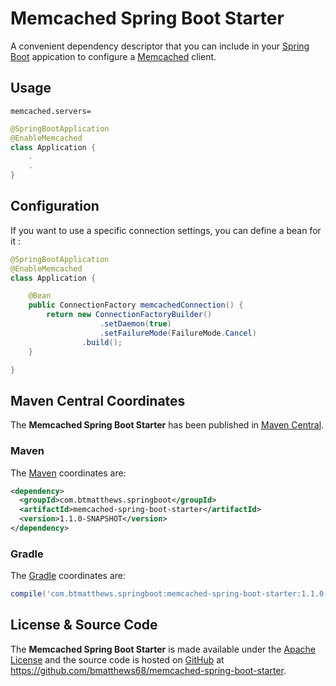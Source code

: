 Memcached Spring Boot Starter
=============================

A convenient dependency descriptor that you can include in your [Spring
Boot](http://projects.spring.io/spring-boot/) appication to configure a
[Memcached](http://memcached.org/) client.
 
Usage
-----

```
memcached.servers=
```

```java
@SpringBootApplication
@EnableMemcached
class Application {
    .
    .
}
```

Configuration
-----
If you want to use a specific connection settings, you can define a bean for it :

```java
@SpringBootApplication
@EnableMemcached
class Application {

    @Bean
    public ConnectionFactory memcachedConnection() {
        return new ConnectionFactoryBuilder()
                    .setDaemon(true)
                    .setFailureMode(FailureMode.Cancel)
                .build();
    }

}
```


Maven Central Coordinates
-------------------------

The **Memcached Spring Boot Starter** has been published in 
[Maven Central](http://search.maven.org).

### Maven

The [Maven](http://maven.apache.org/) coordinates are:

```xml
<dependency>
  <groupId>com.btmatthews.springboot</groupId>
  <artifactId>memcached-spring-boot-starter</artifactId>
  <version>1.1.0-SNAPSHOT</version>
</dependency>
```

### Gradle

The [Gradle](http://gradle.org/) coordinates are:

```groovy
compile('com.btmatthews.springboot:memcached-spring-boot-starter:1.1.0-SNAPSHOT')
```

License & Source Code
---------------------
The **Memcached Spring Boot Starter** is made available under the 
[Apache License](http://www.apache.org/licenses/LICENSE-2.0.html)
and the source code is hosted on [GitHub](http://github.com) at 
https://github.com/bmatthews68/memcached-spring-boot-starter.